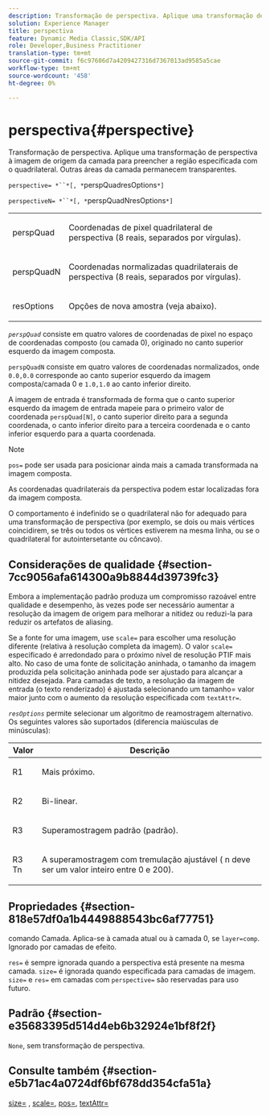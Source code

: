 ```yaml
---
description: Transformação de perspectiva. Aplique uma transformação de perspectiva à imagem de origem da camada para preencher a região especificada com o quadrilateral. Outras áreas da camada permanecem transparentes.
solution: Experience Manager
title: perspectiva
feature: Dynamic Media Classic,SDK/API
role: Developer,Business Practitioner
translation-type: tm+mt
source-git-commit: f6c97606d7a4209427316d7367013ad9585a5cae
workflow-type: tm+mt
source-wordcount: '458'
ht-degree: 0%

---
```



# perspectiva{#perspective}

Transformação de perspectiva. Aplique uma transformação de perspectiva à imagem de origem da camada para preencher a região especificada com o quadrilateral. Outras áreas da camada permanecem transparentes.

`perspective= *``*[, *`perspQuadresOptions`*]`

`perspectiveN= *``*[, *`perspQuadNresOptions`*]`

<table id="simpletable_4BD38BBF53964F7D97B9E58914C97B3F"> 
 <tr class="strow"> 
  <td class="stentry"> <p><span class="varname"> perspQuad</span> </p></td> 
  <td class="stentry"> <p>Coordenadas de pixel quadrilateral de perspectiva (8 reais, separados por vírgulas). </p></td> 
 </tr> 
 <tr class="strow"> 
  <td class="stentry"> <p><span class="varname"> perspQuadN</span> </p></td> 
  <td class="stentry"> <p>Coordenadas normalizadas quadrilaterais de perspectiva (8 reais, separados por vírgulas). </p></td> 
 </tr> 
 <tr class="strow"> 
  <td class="stentry"> <p><span class="varname"> resOptions</span> </p></td> 
  <td class="stentry"> <p>Opções de nova amostra (veja abaixo). </p></td> 
 </tr> 
</table>

*`perspQuad`* consiste em quatro valores de coordenadas de pixel no espaço de coordenadas composto (ou camada 0), originado no canto superior esquerdo da imagem composta.

`perspQuadN` consiste em quatro valores de coordenadas normalizados, onde  `0.0,0.0` corresponde ao canto superior esquerdo da imagem composta/camada 0 e  `1.0,1.0` ao canto inferior direito.

A imagem de entrada é transformada de forma que o canto superior esquerdo da imagem de entrada mapeie para o primeiro valor de coordenada `perspQuad[N]`, o canto superior direito para a segunda coordenada, o canto inferior direito para a terceira coordenada e o canto inferior esquerdo para a quarta coordenada.

>[!NOTE]
>
>`pos=` pode ser usada para posicionar ainda mais a camada transformada na imagem composta.

As coordenadas quadrilaterais da perspectiva podem estar localizadas fora da imagem composta.

O comportamento é indefinido se o quadrilateral não for adequado para uma transformação de perspectiva (por exemplo, se dois ou mais vértices coincidirem, se três ou todos os vértices estiverem na mesma linha, ou se o quadrilateral for autointersetante ou côncavo).

## Considerações de qualidade {#section-7cc9056afa614300a9b8844d39739fc3}

Embora a implementação padrão produza um compromisso razoável entre qualidade e desempenho, às vezes pode ser necessário aumentar a resolução da imagem de origem para melhorar a nitidez ou reduzi-la para reduzir os artefatos de aliasing.

Se a fonte for uma imagem, use `scale=` para escolher uma resolução diferente (relativa à resolução completa da imagem). O valor `scale=` especificado é arredondado para o próximo nível de resolução PTIF mais alto. No caso de uma fonte de solicitação aninhada, o tamanho da imagem produzida pela solicitação aninhada pode ser ajustado para alcançar a nitidez desejada. Para camadas de texto, a resolução da imagem de entrada (o texto renderizado) é ajustada selecionando um tamanho= valor maior junto com o aumento da resolução especificada com `textAttr=`.

*`resOptions`* permite selecionar um algoritmo de reamostragem alternativo. Os seguintes valores são suportados (diferencia maiúsculas de minúsculas):

<table id="table_0F20007986324E228096888ED37219C0"> 
 <thead> 
  <tr> 
   <th class="entry"> <b> Valor</b> </th> 
   <th class="entry"> <b> Descrição</b> </th> 
  </tr> 
 </thead>
 <tbody> 
  <tr> 
   <td> <p> <span class="codeph"> R1</span> </p> </td> 
   <td> <p> Mais próximo. </p> </td> 
  </tr> 
  <tr> 
   <td> <p> <span class="codeph"> R2</span> </p> </td> 
   <td> <p> Bi-linear. </p> </td> 
  </tr> 
  <tr> 
   <td> <p> <span class="codeph"> R3</span> </p> </td> 
   <td> <p> Superamostragem padrão (padrão). </p> </td> 
  </tr> 
  <tr> 
   <td> <p> <span class="codeph">R3<span class="varname"> Tn</span></span> </p> </td> 
   <td> <p> A superamostragem com tremulação ajustável (<span class="varname"> n</span> deve ser um valor inteiro entre 0 e 200). </p> </td> 
  </tr> 
 </tbody> 
</table>

## Propriedades {#section-818e57df0a1b4449888543bc6af77751}

comando Camada. Aplica-se à camada atual ou à camada 0, se `layer=comp`. Ignorado por camadas de efeito.

`res=` é sempre ignorada quando a perspectiva está presente na mesma camada. `size=` é ignorada quando especificada para camadas de imagem. `size=` e  `res=` em camadas com  `perspective=` são reservadas para uso futuro.

## Padrão {#section-e35683395d514d4eb6b32924e1bf8f2f}

`None`, sem transformação de perspectiva.

## Consulte também {#section-e5b71ac4a0724df6bf678dd354cfa51a}

[size=](../../../../../is-api/http-ref/image-serving-api-ref/c-http-protocol-reference/c-data-types/r-size.md#reference-04d383f32c7b4003bed9978cb854747b) ,  [scale=](../../../../../is-api/http-ref/image-serving-api-ref/c-http-protocol-reference/c-command-reference/r-is-http-scale.md#reference-098c30cea1764f189e6f7c7e400cc065),  [pos=](../../../../../is-api/http-ref/image-serving-api-ref/c-http-protocol-reference/c-command-reference/r-pos.md#reference-65de948f4b404f1182b22119ca332143),  [textAttr=](../../../../../is-api/http-ref/image-serving-api-ref/c-http-protocol-reference/c-command-reference/r-textattr.md#reference-ff00484fa3244286abeff34911f7ec0d)
